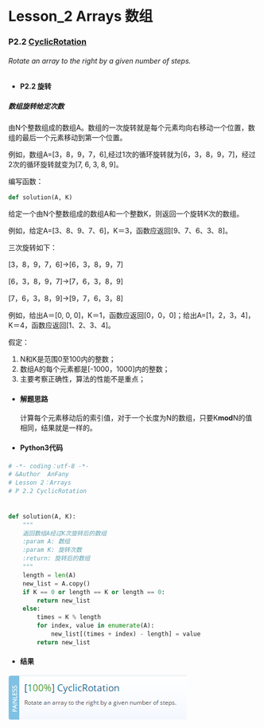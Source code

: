 # Lesson_2 Arrays  数组


### P2.2 [CyclicRotation](https://app.codility.com/programmers/lessons/2-arrays/cyclic_rotation/) 

###### Rotate an array to the right by a given number of steps.


* #### P2.2 旋转

##### 数组旋转给定次数

由N个整数组成的数组A。数组的一次旋转就是每个元素均向右移动一个位置，数组的最后一个元素移动到第一个位置。

例如，数组A=[3，8，9，7，6],经过1次的循环旋转就为[6，3，8，9，7]，经过2次的循环旋转就变为[7, 6, 3, 8, 9]。

编写函数：
```python
def solution(A, K)
```
给定一个由N个整数组成的数组A和一个整数K，则返回一个旋转K次的数组。

例如，给定A=[3、8、9、7、6]，K＝3，函数应返回[9、7、6、3、8]。

三次旋转如下：

[3，8，9，7，6]->[6，3，8，9，7]

[6，3，8，9，7]->[7，6，3，8，9]

[7，6，3，8，9]->[9，7，6，3，8]

例如，给出A＝[0, 0, 0]，K＝1，函数应返回[0，0，0]；给出A=[1，2，3，4]，K＝4，函数应返回[1、2、3、4]。

假定：
  1. N和K是范围0至100内的整数；
  2. 数组A的每个元素都是[-1000，1000]内的整数；
  3. 主要考察正确性，算法的性能不是重点； 


* #### 解题思路

   计算每个元素移动后的索引值，对于一个长度为N的数组，只要K**mod**N的值相同，结果就是一样的。

* #### Python3代码

```python
# -*- coding：utf-8 -*-
# &Author  AnFany
# Lesson 2：Arrays
# P 2.2 CyclicRotation


def solution(A, K):
    """
    返回数组A经过K次旋转后的数组
    :param A: 数组
    :param K: 旋转次数
    :return: 旋转后的数组
    """
    length = len(A)
    new_list = A.copy()
    if K == 0 or length == K or length == 0:
        return new_list
    else:
        times = K % length
        for index, value in enumerate(A):
            new_list[(times + index) - length] = value
        return new_list
```


* #### 结果


![image](https://github.com/Anfany/Codility-Lessons-By-Python3/blob/master/L2_Arrays/2.2.png)

